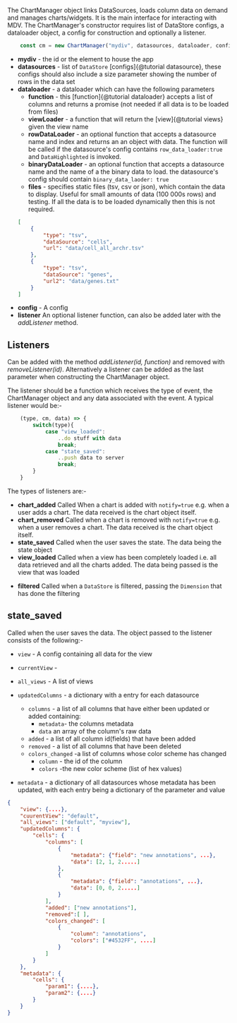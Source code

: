 
The ChartManager object links DataSources, loads column data on demand and manages charts/widgets. It is the main interface for interacting with MDV. The ChartManager's constructor requires list of DataStore configs, a dataloader object, a config for construction and optionally a listener. 
```js
    const cm = new ChartManager("mydiv", datasources, dataloader, config, listener)
```
* **mydiv** - the id or the element to house the app
* **datasources** - list of `DataStore` [configs]{@tutorial datasource}, these configs should also include a size parameter showing the number of rows in the data set
* **dataloader** - a dataloader which can have the following parameters
    * **function** - this [function]{@tutorial dataloader} accepts a list of columns and returns a promise (not needed if all data is to be loaded from files)
    * **viewLoader** - a function that will return the [view]{@tutorial views} given the view name
    * **rowDataLoader** - an optional function that accepts a datasource name and index and returns an an object with data. The
    function will be called if the datasource's config contains `row_data_loader:true` and `DataHighlighted` is invoked.
    * **binaryDataLoader** - an optional function that accepts a datasource name and the name of a the binary data to load. the datasource's config should contain `binary_data_laoder: true`
    * **files** - specifies static files (tsv, csv or json), which contain the data to display. Useful for small amounts of data (100 000s rows) and testing. If all the data is to be loaded dynamically then this is not required.
    ```json
    [
        {
            "type": "tsv",
            "dataSource": "cells",
            "url": "data/cell_all_archr.tsv"
        },
        {
            "type": "tsv",
            "dataSource": "genes",
            "url2": "data/genes.txt"
        }
    ]
    ```
* **config** - A config 
* **listener** An optional listener function, can also be added later with the *addListener* method.



## Listeners

Can be added with the method *addListener(id, function)* and removed with *removeListener(id)*. Alternatively a listener can be added as the last parameter when constructing the ChartManager object.

The listener should be a function which receives the type of event, the ChartManager object and any data associated with the event. A typical listener would be:-

```js
    (type, cm, data) => {
        switch(type){
            case "view_loaded":
                ..do stuff with data
                break;
            case "state_saved":
                ..push data to server
                break;
        }
    }
```

The types of listeners are:- 

* **chart_added**  Called When a chart is added with `notify=true` e.g. when a user adds a chart. The data received is the chart object itself.
* **chart_removed** Called when a chart is removed with `notify=true` e.g. when a user removes a chart. The data received is the chart object itself.
* **state_saved** Called when the user saves the state. The data being the state object
* **view_loaded** Called when a view has been completely loaded i.e. all data retrieved and all the charts added. The data being passed is the view that was loaded
<!-- todo add links -->
* **filtered** Called when a `DataStore` is filtered, passing the `Dimension` that has done the filtering



## state_saved

Called when the user saves the data. The object passed to the listener consists of the following:-

* `view` - A config containing all data for the view
* `currentView` - 
* `all_views` -  A list of views 
* `updatedColumns` -  a dictionary with a entry for each datasource 
    * `columns` - a list of all columns that have either been updated or added containing:
        * `metadata`- the columns metadata
        * `data` an array of the column's raw data
    * `added` -  a list of all column id(fields) that have been added
    * `removed` -  a list of all columns that have been deleted
    * `colors_changed` -a list of columns whose color scheme has changed
        * `column` - the id of the column
        * `colors` -the new color scheme (list of hex values)

* `metadata` - a dictionary of all datasources whose metadata has been updated, with each entry being a dictionary of the parameter and value

```json
{
    "view": {....},
    "cuurentView": "default",
    "all_views": ["default", "myview"],
    "updatedColumns": {
        "cells": {
            "columns": [
                {
                    "metadata": {"field": "new annotations", ...},
                    "data": [2, 1, 2.....]
                },
                {
                    "metadata": {"field": "annotations", ...},
                    "data": [0, 0, 2.....]
                }
            ],
            "added": ["new annotations"],
            "removed":[ ],
            "colors_changed": [
                {
                    "column": "annotations",
                    "colors": ["#4532FF", ....]
                }
            ]
        }
    },
    "metadata": {
        "cells": {
            "param1": {....},
            "param2": {....}
        }
    }
}
```
